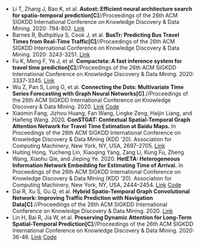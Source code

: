* Li T, Zhang J, Bao K, et al. <b>Autost: Efficient neural architecture search for spatio-temporal prediction[C]</b>//Proceedings of the 26th ACM SIGKDD International Conference on Knowledge Discovery & Data Mining. 2020: 794-802. [Link](https://dl.acm.org/doi/abs/10.1145/3394486.3403122)
* Barnes R, Buthpitiya S, Cook J, et al. <b>BusTr: Predicting Bus Travel Times from Real-Time Traffic[C]</b>//Proceedings of the 26th ACM SIGKDD International Conference on Knowledge Discovery & Data Mining. 2020: 3243-3251. [Link](https://dl.acm.org/doi/abs/10.1145/3394486.3403376)
* Fu K, Meng F, Ye J, et al. <b>Compacteta: A fast inference system for travel time prediction[C]</b>//Proceedings of the 26th ACM SIGKDD International Conference on Knowledge Discovery & Data Mining. 2020: 3337-3345. [Link](https://dl.acm.org/doi/abs/10.1145/3394486.3403386)
* Wu Z, Pan S, Long G, et al. <b>Connecting the Dots: Multivariate Time Series Forecasting with Graph Neural Networks[C]</b>.//Proceedings of the 26th ACM SIGKDD International Conference on Knowledge Discovery & Data Mining. 2020. [Link](https://dl.acm.org/doi/10.1145/3394486.3403118) [Code](https://github.com/nnzhan/MTGNN)
* Xiaomin Fang, Jizhou Huang, Fan Wang, Lingke Zeng, Haijin Liang, and Haifeng Wang. 2020. <b>ConSTGAT: Contextual Spatial-Temporal Graph Attention Network for Travel Time Estimation at Baidu Maps.</b> In Proceedings of the 26th ACM SIGKDD International Conference on Knowledge Discovery & Data Mining (KDD '20). Association for Computing Machinery, New York, NY, USA, 2697–2705. [Link](https://dl.acm.org/doi/10.1145/3394486.3403320)
* Huiting Hong, Yucheng Lin, Xiaoqing Yang, Zang Li, Kung Fu, Zheng Wang, Xiaohu Qie, and Jieping Ye. 2020. <b>HetETA: Heterogeneous Information Network Embedding for Estimating Time of Arrival.</b> In Proceedings of the 26th ACM SIGKDD International Conference on Knowledge Discovery & Data Mining (KDD '20). Association for Computing Machinery, New York, NY, USA, 2444–2454. [Link](https://dl.acm.org/doi/10.1145/3394486.3403294) [Code](https://github.com/didi/heteta)
* Dai R, Xu S, Gu Q, et al. <b>Hybrid Spatio-Temporal Graph Convolutional Network: Improving Traffic Prediction with Navigation Data[C]</b>.//Proceedings of the 26th ACM SIGKDD International Conference on Knowledge Discovery & Data Mining. 2020. [Link](https://dl.acm.org/doi/10.1145/3394486.3403358)
* Lin H, Bai R, Jia W, et al. <b>Preserving Dynamic Attention for Long-Term Spatial-Temporal Prediction[C]</b>//Proceedings of the 26th ACM SIGKDD International Conference on Knowledge Discovery & Data Mining. 2020: 36-46. [Link](https://dl.acm.org/doi/abs/10.1145/3394486.3403046) [Code](https://github.com/hxstarklin/DSAN)
